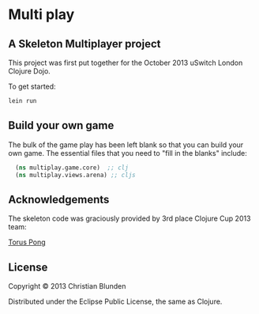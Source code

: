 # Multi play

## A Skeleton Multiplayer project

This project was first put together for the October 2013 uSwitch London Clojure Dojo.

To get started:

``` bash
lein run
```

## Build your own game

The bulk of the game play has been left blank so that you can build your own game.  The essential files that you need to "fill in the blanks" include:

``` clojure
  (ns multiplay.game.core)  ;; clj
  (ns multiplay.views.arena) ;; cljs
```

## Acknowledgements

The skeleton code was graciously provided by 3rd place Clojure Cup 2013 team:

[Torus Pong](https://github.com/uswitch/torus-pong)

## License

Copyright © 2013 Christian Blunden

Distributed under the Eclipse Public License, the same as Clojure.
